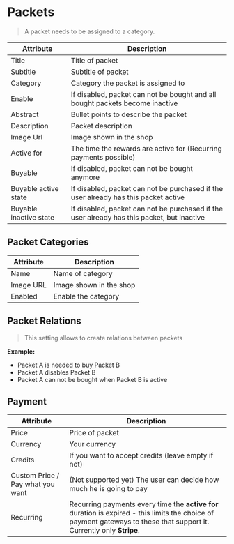 # Packets

> A packet needs to be assigned to a category.

| Attribute | Description |
| --- | --- |
| Title | Title of packet |
| Subtitle | Subtitle of packet |
| Category | Category the packet is assigned to  |
| Enable | If disabled, packet can not be bought and all bought packets become inactive |
| Abstract | Bullet points to describe the packet |
| Description | Packet description |
| Image Url | Image shown in the shop |
| Active for | The time the rewards are active for (Recurring payments possible) |
| Buyable | If disabled, packet can not be bought anymore |
| Buyable active state | If disabled, packet can not be purchased if the user already has this packet active |
| Buyable inactive state | If disabled, packet can not be purchased if the user already has this packet, but inactive |


## Packet Categories

| Attribute | Description |
| --- | --- |
| Name | Name of category |
| Image URL | Image shown in the shop |
| Enabled | Enable the category |


## Packet Relations

> This setting allows to create relations between packets

**Example:**  
- Packet A is needed to buy Packet B
- Packet A disables Packet B
- Packet A can not be bought when Packet B is active

## Payment

| Attribute | Description |
| --- | --- |
| Price | Price of packet |
| Currency | Your currency |
| Credits | If you want to accept credits (leave empty if not) |
| Custom Price / Pay what you want | (Not supported yet) The user can decide how much he is going to pay |
| Recurring | Recurring payments every time the **active for** duration is expired - this limits the choice of payment gateways to these that support it. Currently only **Stripe**.